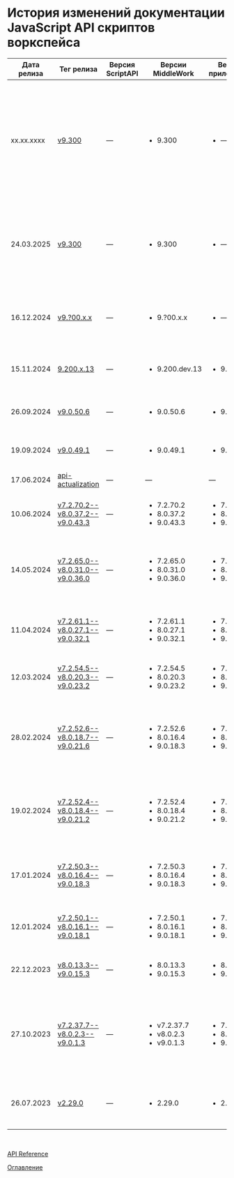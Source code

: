 # История изменений документации JavaScript API скриптов воркспейса

| Дата релиза | Тег релиза | Версия ScriptAPI | Версии MiddleWork | Версия приложения | Изменения |
| --- | --- | --- | --- | --- | --- |
| xx.xx.xxxx | [v9.300](https://github.com/optimacros/scripts_documentation/tree/v9.300) | — | <ul><li>9.300</li></ul> | <ul><li> — </li></ul> | <ul><li>Интерфейсы доступа к содержимому грида — заголовкам и ячейкам — были вынесены в отдельный файл — [readingGrid.md](./API/readingGrid.md)</li><li>Был **обратно несовместимо** переработан метод [`EntitiesInfo.getCollection()`](./API/common.md#entities-info.get-collection)</li><li>Добавлен интерфейс постраничного получения списка опций значений клетки [DropDownSelector](./API/readingGrid.md#dropdown-selector) и метод для получения доступа к нему — [`Cell.dropDownSelector()`](./API/readingGrid.md#cell.dropdown-selector)</li><li>Метод получения списка опций значений клетки [`Cell.dropDown()`](./API/readingGrid.md#cell.dropdown) признан устаревшим</li></ul> |
| 24.03.2025 | [v9.300](https://github.com/optimacros/scripts_documentation/tree/v9.300) | — | <ul><li>9.300</li></ul> | <ul><li> — </li></ul> | <ul><li>В интерфейсе [Filesystem](./API/fs.md#filesystem) изменены декларации функций `delete()`, `rename()`, `copy()`, `createDir()`, `deleteDir()`, `getSize()`</li><li>В интерфейс [CellBuffer](./API/common.md#cell-buffer) добавлена функция `lastApplyErrors()`</li><li>В интерфейсе [Importer](./API/exportImport.md#importer) исправлены исключения, которые могут бросать функции</li></ul> |
| 16.12.2024 | [v9.?00.x.x](https://github.com/optimacros/scripts_documentation/tree/v9.?00.x.x) | — | <ul><li>9.?00.x.x</li></ul> | <ul><li> — </li></ul> | <ul><li>Интерфейс работы с лицензиями воркспейса `EnterpriseLicenseManager` заменён на новый интерфейс работы с данными договора о параметрах воркспейса [EnterpriseContractManager](./API/common.md#enterprise-contract-manager)</li></ul> |
| 15.11.2024 | [9.200.x.13](https://github.com/optimacros/scripts_documentation/tree/v9.200.x.13) | — | <ul><li>9.200.dev.13</li></ul> | <ul><li> 9.200.x.x </li></ul> | <ul><li>В интерфейс [Filesystem](./API/fs.md#filesystem) добавлен метод для изменения кодировки файла `changeTextFileCharset()`</li></ul> |
| 26.09.2024 | [v9.0.50.6](https://github.com/optimacros/scripts_documentation/tree/v9.0.50.6) | — | <ul><li>9.0.50.6</li></ul> | <ul><li>9.54.10</li></ul> | <ul><li>В интерфейс [Connectors](./API/connectors.md#connectors) добавлен коннектор для подключения к базе данных `Vertica`</li></ul> |
| 19.09.2024 | [v9.0.49.1](https://github.com/optimacros/scripts_documentation/tree/v9.0.49.1) | — | <ul><li>9.0.49.1</li></ul> | <ul><li>9.52.1</li></ul> | <ul><li>В HTTP интерфейс [RequestBody](./API/http.md#request-body) добавлена функция `fileBody()`</li></ul> |
| 17.06.2024 | [api-actualization](https://github.com/optimacros/scripts_documentation/tree/api-actualization) | — | — | — | <ul><li>Актуализация декларации API скриптов</li></ul> |
| 10.06.2024 | [v7.2.70.2--v8.0.37.2--v9.0.43.3](https://github.com/optimacros/scripts_documentation/tree/v7.2.70.2--v8.0.37.2--v9.0.43.3) | — | <ul><li>7.2.70.2</li><li>8.0.37.2</li><li>9.0.43.3</li></ul> | <ul><li>7.49.5</li><li>8.40.6</li><li>9.44.3</li></ul> | <ul><li>В интерфейс [Importer](./API/exportImport.md#importer) добавлены функции `setEncoding()`, `getEncoding()`</li></ul> |
| 14.05.2024 | [v7.2.65.0--v8.0.31.0--v9.0.36.0](https://github.com/optimacros/scripts_documentation/tree/v7.2.65.0--v8.0.31.0--v9.0.36.0) | — |  <ul><li>7.2.65.0</li><li>8.0.31.0</li><li>9.0.36.0</li></ul> | <ul><li>7.44.0</li><li>8.34.0</li><li>9.37.0</li></ul> | <ul><li>Добавлены интерфейсы [Web.Builder](./API/notifications.md#web.builder), [Web.Result](./API/notifications.md#web.result) для отправки уведомлений в веб-приложение Optimacros</li><li>Интерфейс [WinAgent](./API/winAgent.md#win-agent-builder) помечен устаревшим (его поддержка прекращена, он будет удалён в будущих версиях приложения)</li></ul> |
| 11.04.2024 | [v7.2.61.1--v8.0.27.1--v9.0.32.1](https://github.com/optimacros/scripts_documentation/tree/v7.2.61.1--v8.0.27.1--v9.0.32.1) | — | <ul><li>7.2.61.1</li><li>8.0.27.1</li><li>9.0.32.1</li></ul> | <ul><li>7.40.1</li><li>8.29.1</li><li>9.33.1</li></ul> | <ul><li>Добавлен метод [ModelInfo.batchUpdateInputCellsViaFormula()](./API/common.md#model-info.batch-update-input-cells-via-formula) для пересчёта вводимых кубов или свойств справочников (см. интерфейс [ModelInfo](./API/common.md#model-info))</li></ul> |
| 12.03.2024 | [v7.2.54.5--v8.0.20.3--v9.0.23.2](https://github.com/optimacros/scripts_documentation/tree/v7.2.54.5--v8.0.20.3--v9.0.23.2) | — | <ul><li>7.2.54.5</li><li>8.0.20.3</li><li>9.0.23.2</li></ul> | <ul><li>7.33.9</li><li>8.23.2</li><li>9.24.1</li></ul> | <ul><li>Добавлены методы для получения хэш-сумм (<b><i>hash</i></b>) и подписи по алгоритму HMAC (<b><i>hmac</i></b>) (см. интерфейс [Crypto](./API/crypto.md#crypto))</li></ul> |
| 28.02.2024 | [v7.2.52.6--v8.0.18.7--v9.0.21.6](https://github.com/optimacros/scripts_documentation/tree/v7.2.52.6--v8.0.18.7--v9.0.21.6) | — | <ul><li>7.2.52.6</li><li>8.0.16.4</li><li>9.0.18.3</li></ul> | <ul><li>7.31.8</li><li>8.18.9</li><li>9.18.7</li></ul> | <ul><li>Добавлена возможность читать и редактировать пользователей модели и воркспейса из скриптов. Смотреть интерфейс [Users](./API/users.md#users)</li><li>Обновление от 11.03.2024: Исправлено описание измерений во вкладке `Пользователи модели`</li></ul> |
| 19.02.2024 | [v7.2.52.4--v8.0.18.4--v9.0.21.2](https://github.com/optimacros/scripts_documentation/tree/v7.2.52.4--v8.0.16.4--v9.0.x.x) | — | <ul><li>7.2.52.4</li><li>8.0.18.4</li><li>9.0.21.2</li></ul> | <ul><li>7.31.5</li><li>8.20.6</li><li>9.21.6</li></ul> | <ul><li>Добавлен интерфейс [Crypto](./API/crypto.md#crypto), в котором будут находиться функции для шифрования данных, получения хэшей, кодирования и декодирования и различные вспомогательные функции для подобных операций</li></ul> |
| 17.01.2024 | [v7.2.50.3--v8.0.16.4--v9.0.18.3](https://github.com/optimacros/scripts_documentation/tree/v7.2.50.3--v8.0.16.4--v9.0.18.3) | — | <ul><li>7.2.50.3</li><li>8.0.16.4</li><li>9.0.18.3</li></ul> | <ul><li>7.29.12</li><li>8.18.9</li><li>9.18.7</li></ul> | <ul><li>Для коннектора <b>Postgres</b> добавлена возможность импорта файлом в таблицу, находящуюся в схеме не по умолчанию. Смотреть интерфейс [PostgresqlImportBuilder](./API/relationalDB.md#postgresql-import-builder)</li></ul> |
| 12.01.2024 | [v7.2.50.1--v8.0.16.1--v9.0.18.1](https://github.com/optimacros/scripts_documentation/tree/v7.2.50.1--v8.0.16.1--v9.0.18.1) | — | <ul><li>7.2.50.1</li><li>8.0.16.1</li><li>9.0.18.1</li></ul> | <ul><li>7.29.5</li><li>8.18.2</li><li>9.18.2</li></ul> | <ul><li>Добавлена возможность читать аудит из скриптов. Смотреть интерфейс [Audit](./API/audit.md#audit)</li></ul> |
| 22.12.2023 | [v8.0.13.3--v9.0.15.3](https://github.com/optimacros/scripts_documentation/tree/v8.0.13.3--v9.0.15.3) | — | <ul><li>8.0.13.3</li><li>9.0.15.3</li></ul> | <ul><li>8.15.2</li><li>9.15.2</li></ul> | <ul><li>Добавлены методы переключения режима чтения данных модели для скриптов. Смотреть интерфейсы [Common](./API/common.md#common) и [ModelInfo](./API/common.md#model-info)</li></ul> |
| 27.10.2023 | [v7.2.37.7--v8.0.2.3--v9.0.1.3](https://github.com/optimacros/scripts_documentation/tree/v7.2.37.7--v8.0.2.3--v9.0.1.3) | — | <ul><li>v7.2.37.7</li><li>v8.0.2.3</li><li>v9.0.1.3</li></ul> | <ul><li>7.16.16</li><li>8.4.6</li><li>9.1.7</li></ul> | <ul><li>Добавлены опции пересчёта кубов: только указанный куб, указанный куб и его источники, указанный куб и его приёмники, указанный куб вместе со всеми связанными кубами. Смотреть интерфейс [ModelInfo](./API/common.md#model-info)</li><li>Исправлены описания [CsvParams](./API/exportImport.md#csv-params) в разделе [экспорта/импорта](./API/exportImport.md)</li></ul> |
| 26.07.2023 | [v2.29.0](https://github.com/optimacros/scripts_documentation/releases/tag/v2.29.0) | — | <ul><li>2.29.0</li></ul> | <ul><li>2.29.0</li></ul> | <ul><li>Асинхронный запуск скриптов, интерфейс [TaskPromise](./API/scriptChains.md#task-promise)</li><li>Поправлена документация, касающаяся [ResultActionsInfo](./API/scriptChains.md#result-actions-info)</li></ul> |

&nbsp;

[API Reference](./API/API.md)

[Оглавление](./README.md)